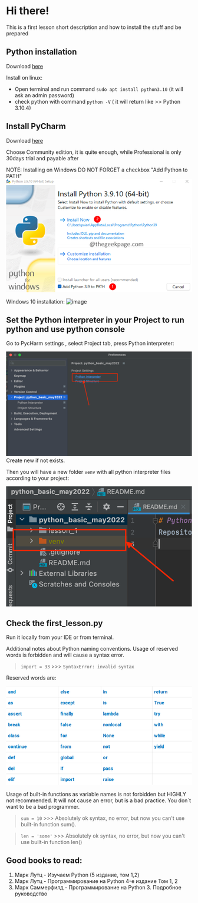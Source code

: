 # Hi there!

This is a first lesson short description and how to install the stuff and be prepared

##  Python installation

Download [here](https://www.python.org/downloads/)

Install on linux: 
+ Open terminal and run command `sudo apt install python3.10` (it will ask an admin password)
+ check python  with command `python -V` ( it will return like >> Python 3.10.4)

## Install PyCharm
Download [here](https://www.jetbrains.com/pycharm/download/)

Choose Community edition,  it is quite enough, while Professional is only 30days trial and payable after

NOTE: Installing on Windows DO NOT FORGET a checkbox "Add Python to PATH"
![img.png](img.png)

WIndows 10 installation:
![image](https://user-images.githubusercontent.com/105481239/171837035-ee8e83b5-acb0-41af-a291-57ecd36a4204.png)



## Set the Python interpreter in your Project to run python and use python console
Go to PycHarm settings , select Project tab, press Python interpreter:

![img_2.png](img_2.png)
 Create new if not exists.

Then you will have a new folder `venv` with all python interpreter files according to your project:

![img_3.png](img_3.png)

## Check the first_lesson.py

Run it locally from your IDE or from terminal.

Additional notes about Python naming conventions.
Usage of reserved words is forbidden and will cause a syntax error.

> `import = 33` >>> `SyntaxError: invalid syntax`

Reserved words are:

![img_1.png](img_1.png)

Usage of built-in functions as variable names is not forbidden but HIGHLY not recommended.
It will not cause an error, but is a bad practice. You don`t want to be a bad programmer.

> `sum = 10` >>> Absolutely ok syntax, no error, but now you can't use built-in function sum().

> `len = 'some'` >>> Absolutely ok syntax, no error, but now you can't use built-in function len()

## Good books to read:

1. Марк Лутц - Изучаем Python  (5 издание, том 1,2)
2. Марк Лутц - Программирование на Python 4-е издание Том 1, 2
3. Марк Саммерфилд - Программирование на Python 3. Подробное руководство
